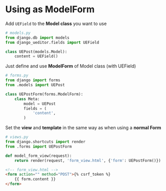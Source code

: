 # Using as ModelForm

Add `UEField` to the **Model class** you want to use

```python
# models.py
from django.db import models
from django_ueditor.fields import UEField

class UEPost(models.Model):
    content = UEField()
```



Just define and use **ModelForm** of Model class (with UEField)

```python
# forms.py
from django import forms
from .models import UEPost

class UEPostForm(forms.ModelForm):
    class Meta:
        model = UEPost
        fields = (
            'content',
        )
```



Set the **view** and **template** in the same way as when using a **normal Form**

```python
# views.py
from django.shortcuts import render
from .forms import UEPostForm

def model_form_view(request):
    return render(request, 'form_view.html', {'form': UEPostForm()})
```

```html
<!-- form_view.html -->
<form action="" method="POST">{% csrf_token %}
    {{ form.content }}
</form>
```

